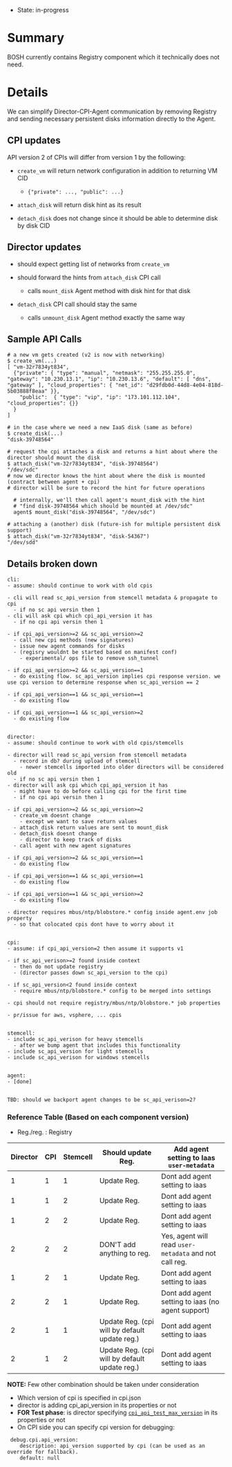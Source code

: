 - State: in-progress

# Summary

BOSH currently contains Registry component which it technically does not need.

# Details

We can simplify Director-CPI-Agent communication by removing Registry and sending necessary persistent disks information directly to the Agent.

## CPI updates

API version 2 of CPIs will differ from version 1 by the following:

- `create_vm` will return network configuration in addition to returning VM CID
  - `{"private": ..., "public": ...}`

- `attach_disk` will return disk hint as its result

- `detach_disk` does not change since it should be able to determine disk by disk CID

## Director updates

- should expect getting list of networks from `create_vm`

- should forward the hints from `attach_disk` CPI call
  - calls `mount_disk` Agent method with disk hint for that disk

- `detach_disk` CPI call should stay the same
	- calls `unmount_disk` Agent method exactly the same way

## Sample API Calls

```
# a new vm gets created (v2 is now with networking)
$ create_vm(...)
[ "vm-32r7834yt834", 
  {"private": { "type": "manual", "netmask": "255.255.255.0", "gateway": "10.230.13.1", "ip": "10.230.13.6", "default": [ "dns", "gateway" ], "cloud_properties": { "net_id": "d29fdb0d-44d8-4e04-818d-5b03888f8eaa" }}, 
    "public":  { "type": "vip", "ip": "173.101.112.104", "cloud_properties": {}} 
  }
]

# in the case where we need a new IaaS disk (same as before)
$ create_disk(...)
"disk-39748564"

# request the cpi attaches a disk and returns a hint about where the director should mount the disk
$ attach_disk("vm-32r7834yt834", "disk-39748564")
"/dev/sdc"
# now we director knows the hint about where the disk is mounted (contract between agent + cpi)
# director will be sure to record the hint for future operations

  # internally, we'll then call agent's mount_disk with the hint
  # "find disk-39748564 which should be mounted at /dev/sdc"
  agent$ mount_disk("disk-39748564", "/dev/sdc")

# attaching a (another) disk (future-ish for multiple persistent disk support)
$ attach_disk("vm-32r7834yt834", "disk-54367")
"/dev/sdd"
```

## Details broken down

```
cli:
- assume: should continue to work with old cpis

- cli will read sc_api_version from stemcell metadata & propagate to cpi
  - if no sc api versin then 1
- cli will ask cpi which cpi_api_version it has
  - if no cpi api versin then 1

- if cpi_api_version>=2 && sc_api_version>=2
  - call new cpi methods (new signatures)
  - issue new agent commands for disks
  - (regisry wouldnt be started based on manifest conf)
    - experimental/ ops file to remove ssh_tunnel

- if cpi_api_version>=2 && sc_api_version==1
  - do existing flow. sc_api_version implies cpi response version. we use cpi version to determine response when sc_api_version == 2

- if cpi_api_version==1 && sc_api_version==1
  - do existing flow

- if cpi_api_version==1 && sc_api_version>=2
  - do existing flow


director:
- assume: should continue to work with old cpis/stemcells

- director will read sc_api_version from stemcell metadata
  - record in db? during upload of stemcell
    - newer stemcells imported into older directors will be considered old
  - if no sc api versin then 1
- director will ask cpi which cpi_api_version it has
  - might have to do before calling cpi for the first time
  - if no cpi api versin then 1

- if cpi_api_version>=2 && sc_api_version>=2
  - create_vm doesnt change
    - except we want to save return values
  - attach_disk return values are sent to mount_disk
  - detach_disk doesnt change
    - director to keep track of disks
  - call agent with new agent signatures

- if cpi_api_version>=2 && sc_api_version==1
  - do existing flow

- if cpi_api_version==1 && sc_api_version==1
  - do existing flow

- if cpi_api_version==1 && sc_api_version>=2
  - do existing flow

- director requires mbus/ntp/blobstore.* config inside agent.env job property
  - so that colocated cpis dont have to worry about it


cpi:
- assume: if cpi_api_version=2 then assume it supports v1

- if sc_api_verison>=2 found inside context
  - then do not update registry
  - (director passes down sc_api_version to the cpi)

- if sc_api_version<2 found inside context
  - require mbus/ntp/blobstore.* config to be merged into settings

- cpi should not require registry/mbus/ntp/blobstore.* job properties

- pr/issue for aws, vsphere, ... cpis


stemcell:
- include sc_api_verison for heavy stemcells
  - after we bump agent that includes this functionality
- include sc_api_version for light stemcells
- include sc_api_verison for windows stemcells


agent:
- [done]


TBD: should we backport agent changes to be sc_api_verison=2?
```

### Reference Table (Based on each component version)
* Reg./reg. : Registry

| Director | CPI | Stemcell  | Should update Reg.   | Add agent setting to Iaas `user-metadata`   |
|----------|-----|-----------|----------------------|---|
| 1  | 1  | 1  | Update Reg.  | Dont add agent setting to iaas  |
| 1  | 1  | 2  | Update Reg.  | Dont add agent setting to iaas  |
| 1  | 2  | 2  | Update Reg.  | Dont add agent setting to iaas  |
| 2  | 2  | 2  | DON'T add anything to reg.   | Yes, agent will read `user-metadata` and not call reg.  |
| 1  | 2  | 1  | Update Reg.  | Dont add agent setting to iaas  |
| 2  | 2  | 1  | Update Reg.  | Dont add agent setting to iaas (no agent support)  |
| 2  | 1  | 1  | Update Reg. (cpi will by default update reg.)  | Dont add agent setting to iaas |
| 2  | 1  | 2  | Update Reg. (cpi will by default update reg.)  | Dont add agent setting to iaas |


**NOTE:** Few other combination should be taken under consideration
- Which version of cpi is specified in cpi.json
- director is adding cpi_api_version in its properties or not
- **FOR Test phase**: is director specifying [`cpi_api_test_max_version`](https://github.com/cloudfoundry-incubator/bosh-cpi-certification/blob/master/aws/assets/ops/director_cpi_version.yml) in its properties or not
- On CPI side you can specify cpi version for debugging:
```
 debug.cpi.api_version:
    description: api_version supported by cpi (can be used as an override for fallback).
    default: null
```

